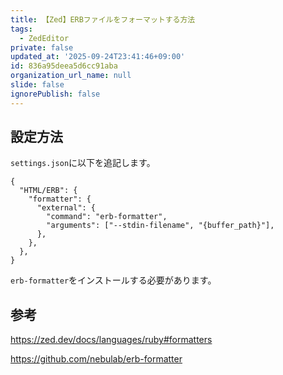 ```yaml
---
title: 【Zed】ERBファイルをフォーマットする方法
tags:
  - ZedEditor
private: false
updated_at: '2025-09-24T23:41:46+09:00'
id: 836a95deea5d6cc91aba
organization_url_name: null
slide: false
ignorePublish: false
---
```

## 設定方法

`settings.json`に以下を追記します。

```jsonc
{
  "HTML/ERB": {
    "formatter": {
      "external": {
        "command": "erb-formatter",
        "arguments": ["--stdin-filename", "{buffer_path}"],
      },
    },
  },
}

```

`erb-formatter`をインストールする必要があります。

## 参考

https://zed.dev/docs/languages/ruby#formatters

https://github.com/nebulab/erb-formatter
